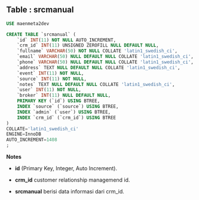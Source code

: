 Table : srcmanual
-----------------

```SQL
USE maenmeta2dev

CREATE TABLE `srcmanual` (
	`id` INT(11) NOT NULL AUTO_INCREMENT,
	`crm_id` INT(11) UNSIGNED ZEROFILL NULL DEFAULT NULL,
	`fullname` VARCHAR(50) NOT NULL COLLATE 'latin1_swedish_ci',
	`email` VARCHAR(50) NULL DEFAULT NULL COLLATE 'latin1_swedish_ci',
	`phone` VARCHAR(50) NULL DEFAULT NULL COLLATE 'latin1_swedish_ci',
	`address` TEXT NULL DEFAULT NULL COLLATE 'latin1_swedish_ci',
	`event` INT(11) NOT NULL,
	`source` INT(11) NOT NULL,
	`notes` TEXT NULL DEFAULT NULL COLLATE 'latin1_swedish_ci',
	`user` INT(11) NOT NULL,
	`broker` INT(11) NULL DEFAULT NULL,
	PRIMARY KEY (`id`) USING BTREE,
	INDEX `source` (`source`) USING BTREE,
	INDEX `admin` (`user`) USING BTREE,
	INDEX `crm_id` (`crm_id`) USING BTREE
)
COLLATE='latin1_swedish_ci'
ENGINE=InnoDB
AUTO_INCREMENT=1408
;
```
__Notes__

+ __id__ (Primary Key, Integer, Auto Increment).

+ __crm_id__ customer relationship managemend id.
  
+ __srcmanual__ berisi data informasi dari crm_id.
  